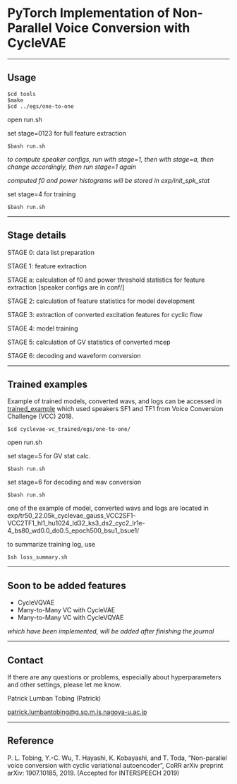 # PyTorch Implementation of Non-Parallel Voice Conversion with CycleVAE


----
## Usage
    $cd tools
    $make
    $cd ../egs/one-to-one

open run.sh

set stage=0123 for full feature extraction

    $bash run.sh

*to compute speaker configs, run with stage=1, then with stage=a, then change accordingly, then run stage=1 again*

*computed f0 and power histograms will be stored in exp/init\_spk\_stat*

set stage=4 for training

    $bash run.sh


----
## Stage details
STAGE 0: data list preparation

STAGE 1: feature extraction

STAGE a: calculation of f0 and power threshold statistics for feature extraction [speaker configs are in conf/]

STAGE 2: calculation of feature statistics for model development

STAGE 3: extraction of converted excitation features for cyclic flow

STAGE 4: model training

STAGE 5: calculation of GV statistics of converted mcep

STAGE 6: decoding and waveform conversion


----
## Trained examples

Example of trained models, converted wavs, and logs can be accessed in [trained_example](http://bit.ly/309zWXc)
which used speakers SF1 and TF1 from Voice Conversion Challenge (VCC) 2018.

    $cd cyclevae-vc_trained/egs/one-to-one/

open run.sh

set stage=5 for GV stat calc.

    $bash run.sh

set stage=6 for decoding and wav conversion

    $bash run.sh

one of the example of model, converted wavs and logs are located in exp/tr50\_22.05k\_cyclevae\_gauss_VCC2SF1-VCC2TF1\_hl1\_hu1024\_ld32\_ks3\_ds2\_cyc2\_lr1e-4\_bs80\_wd0.0\_do0.5\_epoch500\_bsu1\_bsue1/

to summarize training log, use

    $sh loss_summary.sh


----
## Soon to be added features
* CycleVQVAE
* Many-to-Many VC with CycleVAE
* Many-to-Many VC with CycleVQVAE

*which have been implemented, will be added after finishing the journal*


----
## Contact
If there are any questions or problems, especially about hyperparameters and other settings, please let me know.

Patrick Lumban Tobing (Patrick)

patrick.lumbantobing@g.sp.m.is.nagoya-u.ac.jp


----
## Reference
P. L. Tobing, Y.-C. Wu, T. Hayashi, K. Kobayashi, and T. Toda, “Non-parallel voice conversion with cyclic
variational autoencoder”, CoRR arXiv preprint arXiv: 1907.10185, 2019. (Accepted for INTERSPEECH 2019)

